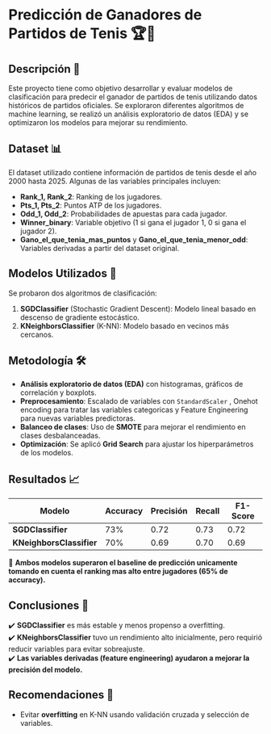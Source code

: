 # Predicción de Ganadores de Partidos de Tenis 🏆🎾  

## Descripción 📖  
Este proyecto tiene como objetivo desarrollar y evaluar modelos de clasificación para predecir el ganador de partidos de tenis utilizando datos históricos de partidos oficiales. Se exploraron diferentes algoritmos de machine learning, se realizó un análisis exploratorio de datos (EDA) y se optimizaron los modelos para mejorar su rendimiento.  

## Dataset 📊  
El dataset utilizado contiene información de partidos de tenis desde el año 2000 hasta 2025. Algunas de las variables principales incluyen:  

- **Rank_1, Rank_2**: Ranking de los jugadores.  
- **Pts_1, Pts_2**: Puntos ATP de los jugadores.  
- **Odd_1, Odd_2**: Probabilidades de apuestas para cada jugador.  
- **Winner_binary**: Variable objetivo (1 si gana el jugador 1, 0 si gana el jugador 2).  
- **Gano_el_que_tenia_mas_puntos** y **Gano_el_que_tenia_menor_odd**: Variables derivadas a partir del dataset original.  

## Modelos Utilizados 🤖  
Se probaron dos algoritmos de clasificación:  

1. **SGDClassifier** (Stochastic Gradient Descent): Modelo lineal basado en descenso de gradiente estocástico.  
2. **KNeighborsClassifier** (K-NN): Modelo basado en vecinos más cercanos.  

## Metodología 🛠️  
- **Análisis exploratorio de datos (EDA)** con histogramas, gráficos de correlación y boxplots.  
- **Preprocesamiento**: Escalado de variables con `StandardScaler` , Onehot encoding para tratar las variables categoricas y Feature Engineering para nuevas variables predictoras.  
- **Balanceo de clases**: Uso de **SMOTE** para mejorar el rendimiento en clases desbalanceadas.  
- **Optimización**: Se aplicó **Grid Search** para ajustar los hiperparámetros de los modelos.  

## Resultados 📈  
| Modelo               | Accuracy | Precisión | Recall | F1-Score |  
|----------------------|---------|-----------|--------|----------|  
| **SGDClassifier**    | 73%     | 0.72      | 0.73   | 0.72     |  
| **KNeighborsClassifier** | 70% | 0.69      | 0.70   | 0.69     |  

📌 **Ambos modelos superaron el baseline de predicción unicamente tomando en cuenta el ranking mas alto entre jugadores (65% de accuracy).**  

## Conclusiones 🏁  
✔️ **SGDClassifier** es más estable y menos propenso a overfitting.  
✔️ **KNeighborsClassifier** tuvo un rendimiento alto inicialmente, pero requirió reducir variables para evitar sobreajuste.  
✔️ **Las variables derivadas (feature engineering) ayudaron a mejorar la precisión del modelo.**  

## Recomendaciones 📌  
- Evitar **overfitting** en K-NN usando validación cruzada y selección de variables.  
